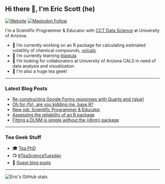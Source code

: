 ## Hi there 👋, I'm Eric Scott (he)

[![Website](https://img.shields.io/website?label=ericrscott.com&url=https%3A%2F%2Fwww.ericrscott.com%2F)](https://www.ericrscott.com/)
[![Mastodon Follow](https://img.shields.io/mastodon/follow/109320619859707839?domain=https%3A%2F%2Ffosstodon.org&style=social)](https://fosstodon.org/@LeafyEricScott)

I'm a Scientific Programmer & Educator with [CCT Data Science](https://github.com/cct-datascience) at University of Arizona.

- 🔭 I’m currently working on an R package for calculating estimated volatility of chemical compounds, [volcalc](https://github.com/Meredith-Lab/volcalc)
- 🌱 I’m currently learning [blastula](https://pkgs.rstudio.com/blastula/)
- 👯 I’m looking for collaborators at University of Arizona CALS in need of data analysis and visualization
- 🍵 I'm also a huge tea geek!

--------------------

### Latest Blog Posts

<!-- BLOG-POST-LIST:START -->
- [Re-constructing Google Forms responses with Quarto and {glue}](https://ericrscott.com/posts/2023-08-08-google-forms-quarto/index.html)
- [Oh for {fs}, are you kidding me, base R?](https://ericrscott.com/posts/2023-01-04-list-files/index.html)
- [New job: Scientific Programmer &amp; Educator](https://ericrscott.com/posts/2022-05-17-new-job/index.html)
- [Assessing the reliability of an R package](https://ericrscott.com/posts/2021-10-27-assessing-the-reliability-of-an-r-package/index.html)
- [Fitting a DLNM is simple without the {dlnm} package](https://ericrscott.com/posts/2021-02-08-tensor-product-dlnm/index.html)
<!-- BLOG-POST-LIST:END -->

--------------------

### Tea Geek Stuff

- 🎓 [Tea PhD](https://www.ericrscott.com/project/climate-leafhopper-quality/)
- 📺 [#TeaScienceTuesday](https://youtube.com/playlist?list=PLtlw9R1NVcT4FtL9LfTtcjdzuiBwkoMus)
- 📰 [Guest blog posts](http://www.teageek.net/blog/author/aariqscott/)

--------------------
![Eric's GitHub stats](https://github-readme-stats.vercel.app/api?username=Aariq&show_icons=true)

